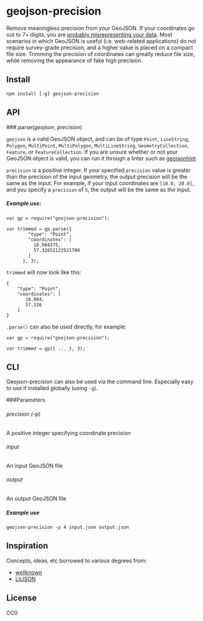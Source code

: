 # geojson-precision
Remove meaningless precision from your GeoJSON. If your coordinates go out to 7+ digits, you are [probably misrepresenting your data](http://gis.stackexchange.com/a/8674/14196). Most scenarios in which GeoJSON is useful (i.e. web-related applications) do not require survey-grade precision, and a higher value is placed on a compact file size. Trimming the precision of coordinates can greatly reduce file size, while removing the appearance of fake high precision.


## Install
````
npm install [-g] geojson-precision
````


## API

###.parse(*geojson*, *precision*)

````geojson```` is a valid GeoJSON object, and can be of type ````Point````, ````LineString````, ````Polygon````, ````MultiPoint````, ````MultiPolygon````, ````MultiLineString````, ````GeometryCollection````, ````Feature````, or ````FeatureCollection````. If you are unsure whether or not your GeoJSON object is valid, you can run it through a linter such as [geojsonhint](https://github.com/mapbox/geojsonhint).

````precision```` is a positive integer. If your specified ````precision```` value is greater than the precision of the input geometry, the output precision will be the same as the input. For example, if your input coordinates are ````[10.0, 20.0]````, and you specify a ````precision```` of ````5````, the output will be the same as the input. 

 
##### Example use:

````
var gp = require("geojson-precision");

var trimmed = gp.parse({
        "type": "Point",
        "coordinates": [
          18.984375,
          57.32652122521709
        ]
      }, 3);

````

````trimmed```` will now look like this:

````
{
    "type": "Point",
    "coordinates": [
       18.984,
       57.326
    ]
}
````

 ````.parse()```` can also be used directly, for example:
 
 ````
var gp = require("geojson-precision");

var trimmed = gp({ ... }, 3);

````


## CLI
Geojson-precision can also be used via the command line. Especially easy to use if installed globally (using ````-g````).

###Parameters
######  precision (-p)
A positive integer specifying coordinate precision

###### input
An input GeoJSON file

###### output
An output GeoJSON file

##### Example use
````
geojson-precision -p 4 input.json output.json
````




## Inspiration
Concepts, ideas, etc borrowed to various degrees from:

  - [wellknown](https://github.com/mapbox/wellknown/pull/18) 
  - [LilJSON](https://github.com/migurski/LilJSON)


## License
CC0